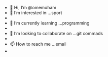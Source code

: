 - 👋 Hi, I’m @omemoham
- 👀 I’m interested in ...sport
-
- 🌱 I’m currently learning ...programming
- 
- 💞️ I’m looking to collaborate on ...git commads
- 
- 📫 How to reach me ...email
- 

<!---
omemoham/omemoham is a ✨ special ✨ repository because its `README.md` (this file) appears on your GitHub profile.
You can click the Preview link to take a look at your changes.
--->
